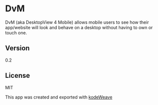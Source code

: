 DvM
===================

DvM (aka DesktopView 4 Mobile) allows mobile users to see how their app/website will look and behave on a desktop without having to own or touch one.

Version
-------------

0.2

License
-------------

MIT

This app was created and exported with [kodeWeave](https://michaelsboost.github.io/kodeWeave/)